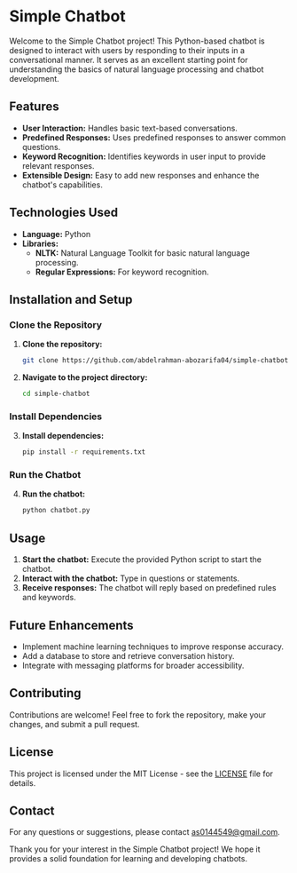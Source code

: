 # Simple Chatbot

Welcome to the Simple Chatbot project! This Python-based chatbot is designed to interact with users by responding to their inputs in a conversational manner. It serves as an excellent starting point for understanding the basics of natural language processing and chatbot development.

## Features

- **User Interaction:** Handles basic text-based conversations.
- **Predefined Responses:** Uses predefined responses to answer common questions.
- **Keyword Recognition:** Identifies keywords in user input to provide relevant responses.
- **Extensible Design:** Easy to add new responses and enhance the chatbot's capabilities.

## Technologies Used

- **Language:** Python
- **Libraries:**
  - **NLTK:** Natural Language Toolkit for basic natural language processing.
  - **Regular Expressions:** For keyword recognition.

## Installation and Setup

### Clone the Repository

1. **Clone the repository:**

    ```sh
    git clone https://github.com/abdelrahman-abozarifa04/simple-chatbot.git
    ```

2. **Navigate to the project directory:**

    ```sh
    cd simple-chatbot
    ```

### Install Dependencies

3. **Install dependencies:**

    ```sh
    pip install -r requirements.txt
    ```

### Run the Chatbot

4. **Run the chatbot:**

    ```sh
    python chatbot.py
    ```

## Usage

1. **Start the chatbot:** Execute the provided Python script to start the chatbot.
2. **Interact with the chatbot:** Type in questions or statements.
3. **Receive responses:** The chatbot will reply based on predefined rules and keywords.

## Future Enhancements

- Implement machine learning techniques to improve response accuracy.
- Add a database to store and retrieve conversation history.
- Integrate with messaging platforms for broader accessibility.

## Contributing

Contributions are welcome! Feel free to fork the repository, make your changes, and submit a pull request.

## License

This project is licensed under the MIT License - see the [LICENSE](LICENSE) file for details.

## Contact

For any questions or suggestions, please contact [as0144549@gmail.com](mailto:as0144549@gmail.com).

Thank you for your interest in the Simple Chatbot project! We hope it provides a solid foundation for learning and developing chatbots.
